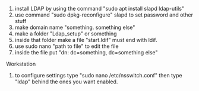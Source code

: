 1. install LDAP by using the command "sudo apt install slapd ldap-utils"
2. use command "sudo dpkg-reconfigure" slapd to set password and other stuff
3. make domain name "something. something else"
4. make  a folder "Ldap_setup" or something
5. inside that folder make a file "start.ldif" must end with ldif.
6. use sudo nano "path to file" to edit the file
7. inside the file put "dn: dc=something, dc=something else"

Workstation
1. to configure settings type "sudo nano /etc/nsswitch.conf" then type "ldap" behind the ones you want enabled.